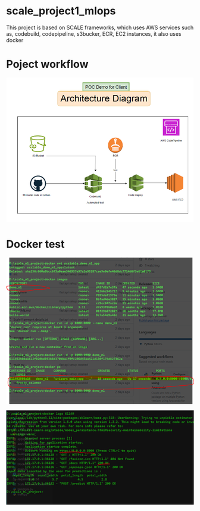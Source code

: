# scale_project1_mlops


This project is based on SCALE frameworks, which uses AWS services such as, codebuild, codepipeline, s3bucker, ECR, EC2 instances, it also uses docker


# Poject workflow

![Project Workflow](images/scale_ml_project_flow.png)

# Docker test
![dockertest](images/dockertests.PNG)

![dockertest](images/docker_test2.PNG)